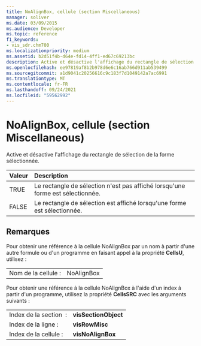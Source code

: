```yaml
---
title: NoAlignBox, cellule (section Miscellaneous)
manager: soliver
ms.date: 03/09/2015
ms.audience: Developer
ms.topic: reference
f1_keywords:
- vis_sdr.chm700
ms.localizationpriority: medium
ms.assetid: b2d51f4b-d64e-fd14-4ff1-ed67c69213bc
description: Active et désactive l'affichage du rectangle de sélection de la forme sélectionnée.
ms.openlocfilehash: ee97819af8b2b978d6e6c16ab766d911ab539499
ms.sourcegitcommit: a1d9041c20256616c9c183f7d1049142a7ac6991
ms.translationtype: MT
ms.contentlocale: fr-FR
ms.lasthandoff: 09/24/2021
ms.locfileid: "59562992"
---
```

# <a name="noalignbox-cell-miscellaneous-section"></a>NoAlignBox, cellule (section Miscellaneous)

Active et désactive l'affichage du rectangle de sélection de la forme sélectionnée.
  
|**Valeur**|**Description**|
|:-----|:-----|
| TRUE  <br/> | Le rectangle de sélection n'est pas affiché lorsqu'une forme est sélectionnée.  <br/> |
| FALSE  <br/> | Le rectangle de sélection est affiché lorsqu'une forme est sélectionnée.  <br/> |
   
## <a name="remarks"></a>Remarques

Pour obtenir une référence à la cellule NoAlignBox par un nom à partir d'une autre formule ou d'un programme en faisant appel à la propriété **CellsU**, utilisez : 
  
|||
|:-----|:-----|
| Nom de la cellule :  <br/> | NoAlignBox  <br/> |
   
Pour obtenir une référence à la cellule NoAlignBox à l'aide d'un index à partir d'un programme, utilisez la propriété **CellsSRC** avec les arguments suivants : 
  
|||
|:-----|:-----|
| Index de la section  :  <br/> |**visSectionObject** <br/> |
| Index de la ligne :  <br/> |**visRowMisc** <br/> |
| Index de la cellule :  <br/> |**visNoAlignBox** <br/> |
   

